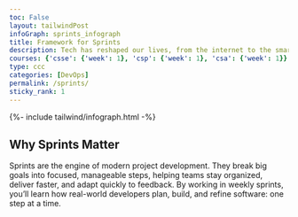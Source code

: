 ```yaml
---
toc: False 
layout: tailwindPost
infoGraph: sprints_infograph
title: Framework for Sprints
description: Tech has reshaped our lives, from the internet to the smartphone in your pocket, or the advent of AI. This course is opening new technology possibilities by equipping you with the developer tools that are the keys to boundless technology possibilities.
courses: {'csse': {'week': 1}, 'csp': {'week': 1}, 'csa': {'week': 1}}
type: ccc
categories: [DevOps]
permalink: /sprints/
sticky_rank: 1
---
```


<!-- Infographic - this depends on page.infoGraph frontmatter being set -->
{%- include tailwind/infograph.html -%}

## Why Sprints Matter

Sprints are the engine of modern project development. They break big goals into focused, manageable steps, helping teams stay organized, deliver faster, and adapt quickly to feedback. By working in weekly sprints, you’ll learn how real-world developers plan, build, and refine software: one step at a time.
